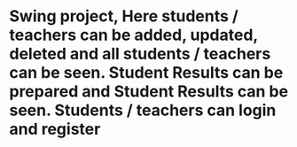 # Swing project, Here students / teachers can be added, updated, deleted and all students / teachers can be seen. Student Results can be prepared and Student Results can be seen. Students / teachers can login and register
